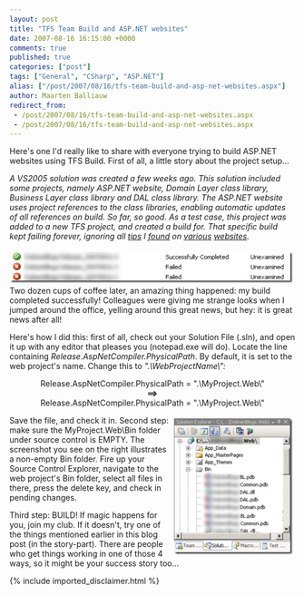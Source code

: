 ```yaml
---
layout: post
title: "TFS Team Build and ASP.NET websites"
date: 2007-08-16 16:15:00 +0000
comments: true
published: true
categories: ["post"]
tags: ["General", "CSharp", "ASP.NET"]
alias: ["/post/2007/08/16/tfs-team-build-and-asp-net-websites.aspx"]
author: Maarten Balliauw
redirect_from:
 - /post/2007/08/16/tfs-team-build-and-asp-net-websites.aspx
 - /post/2007/08/16/tfs-team-build-and-asp-net-websites.aspx
---
```

<p>Here's one I'd really like to share with everyone trying to build ASP.NET websites using TFS Build. First of all, a little story about the project setup...</p> <p><i>A VS2005 solution was created a few weeks ago. This solution included some projects, namely ASP.NET website, Domain Layer class library, Business Layer class library and DAL class library. The ASP.NET website uses project references to the class libraries, enabling automatic updates of all references on build. So far, so good. As a test case, this project was added to a new TFS project, and created a build for. That specific build kept failing forever, ignoring all </i><a href="http://msdn2.microsoft.com/en-us/teamsystem/aa718895.aspx" mce_href="http://msdn2.microsoft.com/en-us/teamsystem/aa718895.aspx" target="_blank"><i>tips</i></a><i> I </i><a href="http://msdn2.microsoft.com/en-us/teamsystem/aa718894.aspx" mce_href="http://msdn2.microsoft.com/en-us/teamsystem/aa718894.aspx" target="_blank"><i>found</i></a><i> on </i><a href="http://forums.microsoft.com/MSDN/ShowPost.aspx?PostID=514956&amp;SiteID=1" mce_href="http://forums.microsoft.com/MSDN/ShowPost.aspx?PostID=514956&amp;SiteID=1" target="_blank"><i>various</i></a><i> </i><a href="http://forums.asp.net/p/984258/1282520.aspx" mce_href="http://forums.asp.net/p/984258/1282520.aspx" target="_blank"><i>websites</i></a><i>.</i></p> <p><a href="/images/WindowsLiveWriter/TFSTeamBuildandASP.NETwebsites_85C5/20070816buildok.jpg" mce_href="/images/WindowsLiveWriter/TFSTeamBuildandASP.NETwebsites_85C5/20070816buildok.jpg" atomicselection="true"><img src="/images/WindowsLiveWriter/TFSTeamBuildandASP.NETwebsites_85C5/20070816buildok_thumb.jpg" title="20070816buildok" style="border: 0px none ;" alt="20070816buildok" mce_src="/images/WindowsLiveWriter/TFSTeamBuildandASP.NETwebsites_85C5/20070816buildok_thumb.jpg" align="right" border="0" height="55" hspace="5" vspace="5" width="498"></a> Two dozen cups of coffee later, an amazing thing happened: my build completed successfully! Colleagues were giving me strange looks when I jumped around the office, yelling around this great news, but hey: it is great news after all!</p> <p>Here's how I did this: first of all, check out your Solution File (.sln), and open it up with any editor that pleases you (notepad.exe will do). Locate the line containing <i>Release.AspNetCompiler.PhysicalPath</i>. By default, it is set to the web project's name. Change this to <i>".\WebProjectName\":</i></p> <p align="center">Release.AspNetCompiler.PhysicalPath = ".\MyProject.Web\"<br><b>==&gt;</b><br>Release.AspNetCompiler.PhysicalPath = ".\MyProject.Web\"</p> <p align="left"><a href="/images/WindowsLiveWriter/TFSTeamBuildandASP.NETwebsites_85C5/20070816solutionexplorer.jpg" mce_href="/images/WindowsLiveWriter/TFSTeamBuildandASP.NETwebsites_85C5/20070816solutionexplorer.jpg" atomicselection="true"><img src="/images/WindowsLiveWriter/TFSTeamBuildandASP.NETwebsites_85C5/20070816solutionexplorer_thumb.jpg" title="20070816solutionexplorer" style="border: 0px none ;" alt="20070816solutionexplorer" mce_src="/images/WindowsLiveWriter/TFSTeamBuildandASP.NETwebsites_85C5/20070816solutionexplorer_thumb.jpg" align="right" border="0" height="240" hspace="5" vspace="5" width="209"></a> Save the file, and check it in. Second step: make sure the MyProject.Web\Bin folder under source control is EMPTY. The screenshot you see on the right illustrates a non-empty Bin folder. Fire up your Source Control Explorer, navigate to the web project's Bin folder, select all files in there, press the delete key, and check in pending changes.</p> <p align="left">Third step: BUILD! If magic happens for you, join my club. If it doesn't, try one of the things mentioned earlier in this blog post (in the story-part). There are people who get things working in one of those 4 ways, so it might be your success story too...</p>

{% include imported_disclaimer.html %}

